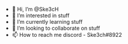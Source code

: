 - 👋 Hi, I’m @Ske3cH
- 👀 I’m interested in stuff
- 🌱 I’m currently learning stuff
- 💞️ I’m looking to collaborate on stuff
- 📫 How to reach me discord - Ske3ch#8922

<!---
Ske3cH/Ske3cH is a ✨ special ✨ repository because its `README.md` (this file) appears on your GitHub profile.
You can click the Preview link to take a look at your changes.
--->
